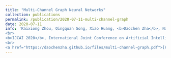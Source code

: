 ```yaml
---
title: "Multi-Channel Graph Neural Networks"
collection: publications
permalink: /publication/2020-07-11-multi-channel-graph
date: 2020-07-11
info: 'Kaixiong Zhou, Qingquan Song, Xiao Huang, <b>Daochen Zha</b>, Na Zou, and Xia Hu
<br>
<b>IJCAI 2020</b>, International Joint Conference on Artificial Intelligence
<br>
<a href="https://daochenzha.github.io/files/multi-channel-graph.pdf">[Paper]</a>'
---
```

